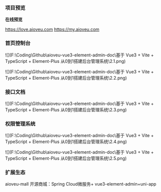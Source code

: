 ### 项目预览

**在线预览**

https://love.aioveu.com   https://my.aioveu.com

### 首页控制台



![](F:\Coding\Github\aioveu-vue3-element-admin-doc\基于 Vue3 + Vite + TypeScript + Element-Plus 从0到1搭建后台管理系统\2.1.png)



![](F:\Coding\Github\aioveu-vue3-element-admin-doc\基于 Vue3 + Vite + TypeScript + Element-Plus 从0到1搭建后台管理系统\2.2.png)



### 接口文档



![](F:\Coding\Github\aioveu-vue3-element-admin-doc\基于 Vue3 + Vite + TypeScript + Element-Plus 从0到1搭建后台管理系统\2.3.png)



### 权限管理系统



![](F:\Coding\Github\aioveu-vue3-element-admin-doc\基于 Vue3 + Vite + TypeScript + Element-Plus 从0到1搭建后台管理系统\2.4.png)



![](F:\Coding\Github\aioveu-vue3-element-admin-doc\基于 Vue3 + Vite + TypeScript + Element-Plus 从0到1搭建后台管理系统\2.5.png)



### 扩展生态



aioveu-mall   开源商城：Spring Cloud微服务+ vue3-element-admin+uni-app
